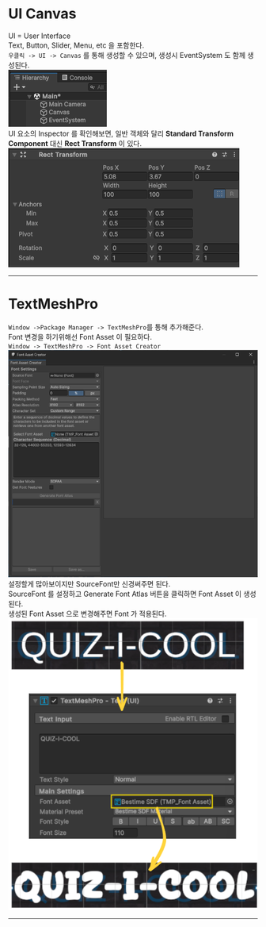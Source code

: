 # UI Canvas
UI = User Interface</br>
Text, Button, Slider, Menu, etc 을 포함한다.</br>
`우클릭 -> UI -> Canvas` 를 통해 생성할 수 있으며, 생성시 EventSystem 도 함께 생성된다.</br>
![](./img/Pasted%20image%2020250523093942.png)</br>
UI 요소의 Inspector 를 확인해보면, 일반 객체와 달리 **Standard Transform Component** 대신 **Rect Transform** 이 있다.</br>
![](./img/Pasted%20image%2020250523103644.png)</br>

---
# TextMeshPro
`Window ->Package Manager -> TextMeshPro`를 통해 추가해준다.</br>
Font 변경을 하기위해선 Font Asset 이 필요하다.</br>
`Window -> TextMeshPro -> Font Asset Creator` </br>
![500](./img/Pasted%20image%2020250523135316.png)</br>
설정할게 많아보이지만 SourceFont만 신경써주면 된다.</br>
SourceFont 를 설정하고 Generate Font Atlas 버튼을 클릭하면 Font Asset 이 생성된다.</br>
생성된 Font Asset 으로 변경해주면 Font 가 적용된다.</br>
![350](./img/Pasted%20image%2020250523140231.png)


---